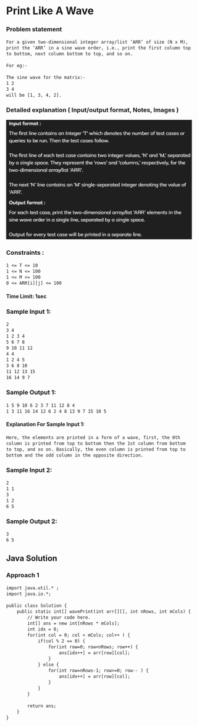 #  Print Like A Wave

### Problem statement
```
For a given two-dimensional integer array/list ‘ARR’ of size (N x M), print the ‘ARR’ in a sine wave order, i.e., print the first column top to bottom, next column bottom to top, and so on.

For eg:-

The sine wave for the matrix:-
1 2
3 4
will be [1, 3, 4, 2].

```

### Detailed explanation ( Input/output format, Notes, Images )
![alt text](image.png)

### Constraints :
```
1 <= T <= 10
1 <= N <= 100
1 <= M <= 100
0 <= ARR[i][j] <= 100
```

#### Time Limit: 1sec

### Sample Input 1:
```
2
3 4
1 2 3 4
5 6 7 8
9 10 11 12
4 4
1 2 4 5
3 6 8 10
11 12 13 15
16 14 9 7
```

### Sample Output 1:
```
1 5 9 10 6 2 3 7 11 12 8 4
1 3 11 16 14 12 6 2 4 8 13 9 7 15 10 5 
```

#### Explanation For Sample Input 1:
```
Here, the elements are printed in a form of a wave, first, the 0th column is printed from top to bottom then the 1st column from bottom to top, and so on. Basically, the even column is printed from top to bottom and the odd column in the opposite direction.

```

### Sample Input 2:
```
2
1 1
3
1 2
6 5
```

### Sample Output 2:
```
3
6 5 
```

## Java Solution
### Approach 1 
```
import java.util.* ;
import java.io.*; 

public class Solution {
	public static int[] wavePrint(int arr[][], int nRows, int mCols) {
		// Write your code here.
		int[] ans = new int[nRows * mCols];
		int idx = 0;
		for(int col = 0; col < mCols; col++ ) {
			if(col % 2 == 0) {
				for(int row=0; row<nRows; row++) {
					ans[idx++] = arr[row][col];
				}
			} else {
				for(int row=nRows-1; row>=0; row-- ) {
					ans[idx++] = arr[row][col];
				}
			}
		}

		return ans;
	}
}

```

